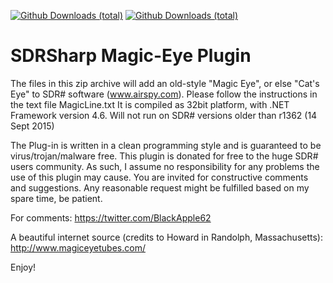 [![Github Downloads (total)](https://img.shields.io/github/downloads/BlackApple62/SDRSharp-Magic-Eye-Plugin/total.svg)]() [![Github Downloads (total)](https://img.shields.io/github/downloads/BlackApple62/SDRSharp-Magic-Eye-Plugin/MagicEyePlugin-1.1.zip.svg)]()

# SDRSharp Magic-Eye Plugin

The files in this zip archive will add an old-style "Magic Eye", or else "Cat's Eye" to SDR# software (www.airspy.com). Please follow the instructions in the text file MagicLine.txt It is compiled as 32bit platform, with .NET Framework version 4.6. Will not run on SDR# versions older than r1362 (14 Sept 2015)

The Plug-in is written in a clean programming style and is guaranteed to be virus/trojan/malware free. This plugin is donated for free to the huge SDR# users community. As such, I assume no responsibility for any problems the use of this plugin may cause. You are invited for constructive comments and suggestions. Any reasonable request might be fulfilled based on my spare time, be patient.

For comments: https://twitter.com/BlackApple62

A beautiful internet source (credits to Howard in Randolph, Massachusetts): http://www.magiceyetubes.com/

Enjoy!

